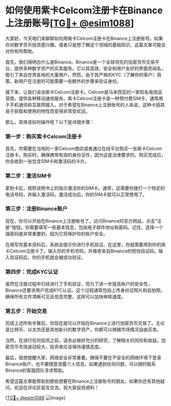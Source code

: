 # 如何使用紫卡Celcom注册卡在Binance上注册账号[[TG💪+ @esim1088](https://t.me/s/esim1088)]

大家好，今天咱们来聊聊如何用紫卡Celcom注册卡在Binance上注册账号。如果你对数字货币投资感兴趣，或者只是想了解这个领域的基础知识，这篇文章可能会对你有所帮助。

首先，我们得明白什么是Binance。Binance是一个全球领先的加密货币交易平台，提供多种数字资产的买卖服务。它以其高效、安全和用户友好的界面而闻名，吸引了来自世界各地的大量用户。然而，由于其严格的KYC（了解你的客户）政策，新用户在注册时可能需要一些额外的步骤来验证身份。

接下来，让我们谈谈紫卡Celcom注册卡。Celcom是马来西亚的一家知名电信运营商，提供各种移动通信服务。紫卡Celcom注册卡是一种预付费SIM卡，通常用于手机通讯和互联网接入。对于希望在Binance上注册账号的人来说，这种卡因其易于获取和使用的特性而变得非常受欢迎。

那么，具体该如何操作呢？以下是详细步骤：

### 第一步：购买紫卡Celcom注册卡

首先，你需要在当地的一家Celcom商店或者通过在线平台购买一张紫卡Celcom注册卡。购买时，确保携带有效的身份证件，因为这是法律要求的。购买完成后，你会收到一张包含SIM卡和激活码的卡片。

### 第二步：激活SIM卡

拿到卡后，按照说明书上的指示激活你的SIM卡。通常，这需要你拨打一个特定的电话号码，并输入激活码。激活成功后，你的SIM卡就可以正常使用了。

### 第三步：注册Binance账户

现在，你可以开始在Binance上注册账号了。访问Binance的官方网站，点击“注册”按钮。你需要填写一些基本信息，包括电子邮件地址和密码。记住，选择一个强密码是非常重要的，因为它将保护你的账户安全。

在填写完基本资料后，系统会提示你进行手机验证。在这里，你就需要用到你的紫卡Celcom注册卡了。输入你的手机号码，并接收来自Binance的短信验证码。输入验证码后，你的手机就会被成功验证。

### 第四步：完成KYC认证

虽然在注册过程中已经进行了手机验证，但为了进一步提高账户的安全性，Binance还要求用户完成KYC认证。这个过程通常包括上传身份证照片和自拍照。确保所有文件清晰可见且信息完整，这样可以加快审核速度。

### 第五步：开始交易

完成上述所有步骤后，你现在就可以开始在Binance上进行加密货币交易了。无论是比特币、以太坊还是其他新兴的数字资产，你都可以根据市场情况自由买卖。

当然，在进行任何投资之前，请务必做好充分的研究，了解相关的风险和收益。加密货币市场波动较大，投资者应该保持谨慎态度。

最后，我想提醒大家，网络安全非常重要。确保不要在不安全的网络环境下登录Binance账户，也不要随意泄露个人信息。如果遇到任何问题，可以随时联系Binance的客服团队寻求帮助。

希望这篇文章能帮助到那些想要在Binance上注册账号的朋友。如果你还有其他疑问，欢迎在评论区留言交流。祝大家投资顺利！

[[TG💪+ @esim1088](https://t.me/s/esim1088) ![Image](https://i.postimg.cc/4NQfJmqS/Snipaste-2025-05-13-00-14-12.png)]